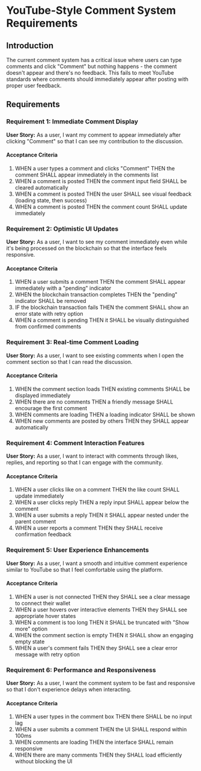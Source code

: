 # YouTube-Style Comment System Requirements

## Introduction

The current comment system has a critical issue where users can type comments and click "Comment" but nothing happens - the comment doesn't appear and there's no feedback. This fails to meet YouTube standards where comments should immediately appear after posting with proper user feedback.

## Requirements

### Requirement 1: Immediate Comment Display

**User Story:** As a user, I want my comment to appear immediately after clicking "Comment" so that I can see my contribution to the discussion.

#### Acceptance Criteria

1. WHEN a user types a comment and clicks "Comment" THEN the comment SHALL appear immediately in the comments list
2. WHEN a comment is posted THEN the comment input field SHALL be cleared automatically
3. WHEN a comment is posted THEN the user SHALL see visual feedback (loading state, then success)
4. WHEN a comment is posted THEN the comment count SHALL update immediately

### Requirement 2: Optimistic UI Updates

**User Story:** As a user, I want to see my comment immediately even while it's being processed on the blockchain so that the interface feels responsive.

#### Acceptance Criteria

1. WHEN a user submits a comment THEN the comment SHALL appear immediately with a "pending" indicator
2. WHEN the blockchain transaction completes THEN the "pending" indicator SHALL be removed
3. IF the blockchain transaction fails THEN the comment SHALL show an error state with retry option
4. WHEN a comment is pending THEN it SHALL be visually distinguished from confirmed comments

### Requirement 3: Real-time Comment Loading

**User Story:** As a user, I want to see existing comments when I open the comment section so that I can read the discussion.

#### Acceptance Criteria

1. WHEN the comment section loads THEN existing comments SHALL be displayed immediately
2. WHEN there are no comments THEN a friendly message SHALL encourage the first comment
3. WHEN comments are loading THEN a loading indicator SHALL be shown
4. WHEN new comments are posted by others THEN they SHALL appear automatically

### Requirement 4: Comment Interaction Features

**User Story:** As a user, I want to interact with comments through likes, replies, and reporting so that I can engage with the community.

#### Acceptance Criteria

1. WHEN a user clicks like on a comment THEN the like count SHALL update immediately
2. WHEN a user clicks reply THEN a reply input SHALL appear below the comment
3. WHEN a user submits a reply THEN it SHALL appear nested under the parent comment
4. WHEN a user reports a comment THEN they SHALL receive confirmation feedback

### Requirement 5: User Experience Enhancements

**User Story:** As a user, I want a smooth and intuitive comment experience similar to YouTube so that I feel comfortable using the platform.

#### Acceptance Criteria

1. WHEN a user is not connected THEN they SHALL see a clear message to connect their wallet
2. WHEN a user hovers over interactive elements THEN they SHALL see appropriate hover states
3. WHEN a comment is too long THEN it SHALL be truncated with "Show more" option
4. WHEN the comment section is empty THEN it SHALL show an engaging empty state
5. WHEN a user's comment fails THEN they SHALL see a clear error message with retry option

### Requirement 6: Performance and Responsiveness

**User Story:** As a user, I want the comment system to be fast and responsive so that I don't experience delays when interacting.

#### Acceptance Criteria

1. WHEN a user types in the comment box THEN there SHALL be no input lag
2. WHEN a user submits a comment THEN the UI SHALL respond within 100ms
3. WHEN comments are loading THEN the interface SHALL remain responsive
4. WHEN there are many comments THEN they SHALL load efficiently without blocking the UI